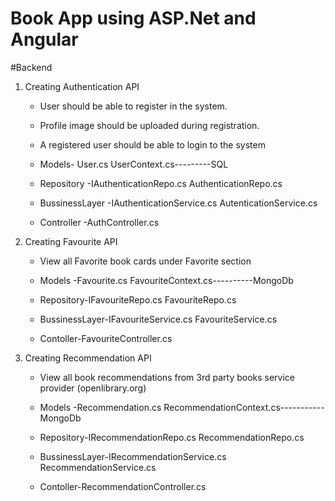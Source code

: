 # Book App using ASP.Net and Angular 

#Backend
 1. Creating Authentication API
	* User should be able to register in the system. 
	* Profile image should be uploaded during registration.
	* A registered user should be able to login to the system
	* Models- User.cs
			  UserContext.cs---------SQL

	* Repository -IAuthenticationRepo.cs
				 AuthenticationRepo.cs

	* BussinessLayer -IAuthenticationService.cs
					 AutenticationService.cs
	
	* Controller -AuthController.cs

 2. Creating Favourite API
	* View all Favorite book cards under Favorite section
	* Models -Favourite.cs
			  FavouriteContext.cs----------MongoDb

	* Repository-IFavouriteRepo.cs
				FavouriteRepo.cs

	* BussinessLayer-IFavouriteService.cs
					FavouriteService.cs

	* Contoller-FavouriteController.cs

 3. Creating Recommendation API
	* View all book recommendations from 3rd party books service provider (openlibrary.org) 
	* Models -Recommendation.cs
				  RecommendationContext.cs-----------MongoDb

	* Repository-IRecommendationRepo.cs
				RecommendationRepo.cs

	* BussinessLayer-IRecommendationService.cs
					RecommendationService.cs

	* Contoller-RecommendationController.cs

